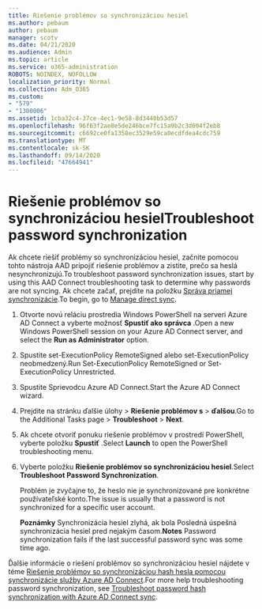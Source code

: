 ```yaml
---
title: Riešenie problémov so synchronizáciou hesiel
ms.author: pebaum
author: pebaum
manager: scotv
ms.date: 04/21/2020
ms.audience: Admin
ms.topic: article
ms.service: o365-administration
ROBOTS: NOINDEX, NOFOLLOW
localization_priority: Normal
ms.collection: Adm_O365
ms.custom:
- "579"
- "1300006"
ms.assetid: 1cba32c4-37ce-4ec1-9e58-8d3440b53d57
ms.openlocfilehash: 96f63f2ae8e5de246bce7fc15a9b2c3d604f2eb8
ms.sourcegitcommit: c6692ce0fa1358ec3529e59ca0ecdfdea4cdc759
ms.translationtype: MT
ms.contentlocale: sk-SK
ms.lasthandoff: 09/14/2020
ms.locfileid: "47664941"
---
```

# <a name="troubleshoot-password-synchronization"></a><span data-ttu-id="d1891-102">Riešenie problémov so synchronizáciou hesiel</span><span class="sxs-lookup"><span data-stu-id="d1891-102">Troubleshoot password synchronization</span></span>

<span data-ttu-id="d1891-103">Ak chcete riešiť problémy so synchronizáciou hesiel, začnite pomocou tohto nástroja AAD pripojiť riešenie problémov a zistite, prečo sa heslá nesynchronizujú.</span><span class="sxs-lookup"><span data-stu-id="d1891-103">To troubleshoot password synchronization issues, start by using this AAD Connect troubleshooting task to determine why passwords are not syncing.</span></span> <span data-ttu-id="d1891-104">Ak chcete začať, prejdite na položku [Správa priamej synchronizácie](https://admin.microsoft.com/AdminPortal/Home#/dirsyncmanagement).</span><span class="sxs-lookup"><span data-stu-id="d1891-104">To begin, go to [Manage direct sync](https://admin.microsoft.com/AdminPortal/Home#/dirsyncmanagement).</span></span>  

1. <span data-ttu-id="d1891-105">Otvorte novú reláciu prostredia Windows PowerShell na serveri Azure AD Connect a vyberte možnosť **Spustiť ako správca** .</span><span class="sxs-lookup"><span data-stu-id="d1891-105">Open a new Windows PowerShell session on your Azure AD Connect server, and select the **Run as Administrator** option.</span></span>

2. <span data-ttu-id="d1891-106">Spustite set-ExecutionPolicy RemoteSigned alebo set-ExecutionPolicy neobmedzený.</span><span class="sxs-lookup"><span data-stu-id="d1891-106">Run Set-ExecutionPolicy RemoteSigned or Set-ExecutionPolicy Unrestricted.</span></span>

3. <span data-ttu-id="d1891-107">Spustite Sprievodcu Azure AD Connect.</span><span class="sxs-lookup"><span data-stu-id="d1891-107">Start the Azure AD Connect wizard.</span></span>

4. <span data-ttu-id="d1891-108">Prejdite na stránku ďalšie úlohy > **Riešenie problémov s**  >  **ďalšou**.</span><span class="sxs-lookup"><span data-stu-id="d1891-108">Go to the Additional Tasks page > **Troubleshoot** > **Next**.</span></span>

5. <span data-ttu-id="d1891-109">Ak chcete otvoriť ponuku riešenie problémov v prostredí PowerShell, vyberte položku **Spustiť** .</span><span class="sxs-lookup"><span data-stu-id="d1891-109">Select **Launch** to open the PowerShell troubleshooting menu.</span></span>

6. <span data-ttu-id="d1891-110">Vyberte položku **Riešenie problémov so synchronizáciou hesiel**.</span><span class="sxs-lookup"><span data-stu-id="d1891-110">Select **Troubleshoot Password Synchronization**.</span></span>

    <span data-ttu-id="d1891-111">Problém je zvyčajne to, že heslo nie je synchronizované pre konkrétne používateľské konto.</span><span class="sxs-lookup"><span data-stu-id="d1891-111">The issue is usually that a password is not synchronized for a specific user account.</span></span>

    <span data-ttu-id="d1891-112">**Poznámky** Synchronizácia hesiel zlyhá, ak bola Posledná úspešná synchronizácia hesiel pred nejakým časom.</span><span class="sxs-lookup"><span data-stu-id="d1891-112">**Notes** Password synchronization fails if the last successful password sync was some time ago.</span></span>

<span data-ttu-id="d1891-113">Ďalšie informácie o riešení problémov so synchronizáciou hesiel nájdete v téme [Riešenie problémov so synchronizáciou hash hesla pomocou synchronizácie služby Azure AD Connect](https://docs.microsoft.com/azure/active-directory/hybrid/tshoot-connect-password-hash-synchronization).</span><span class="sxs-lookup"><span data-stu-id="d1891-113">For more help troubleshooting password synchronization, see [Troubleshoot password hash synchronization with Azure AD Connect sync](https://docs.microsoft.com/azure/active-directory/hybrid/tshoot-connect-password-hash-synchronization).</span></span>